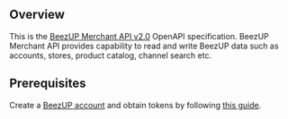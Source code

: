 ## Overview
This is the [BeezUP Merchant API v2.0](https://api-docs.beezup.com/swagger-ui/) OpenAPI specification. BeezUP Merchant API provides capability to read and write BeezUP data such as accounts, stores, product catalog, channel search etc.
## Prerequisites

  Create a [BeezUP account](www.beezup.com) and obtain tokens by following [this guide](https://api-docs.beezup.com/swagger-ui/).
